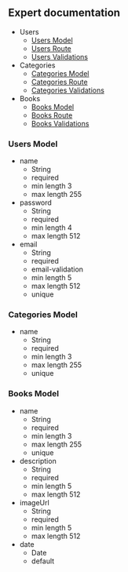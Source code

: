 ## Expert documentation

- Users
  - [Users Model](#users-model)
  - [Users Route](#users-route)
  - [Users Validations](#users-validations)
- Categories
  - [Categories Model](#categories-model)
  - [Categories Route](#categories-route)
  - [Categories Validations](#categories-validations)
- Books
  - [Books Model](#books-model)
  - [Books Route](#books-route)
  - [Books Validations](#books-validations)



### Users Model

  - name 
    - String
    - required
    - min length 3
    - max length 255
  - password 
    - String 
    - required
    - min length 4
    - max length 512
  - email 
    - String 
    - required
    - email-validation
    - min length 5
    - max length 512
    - unique


### Categories Model

  - name
    - String
    - required
    - min length 3
    - max length 255
    - unique


### Books Model 

  - name
    - String
    - required
    - min length 3
    - max length 255
    - unique
  - description
    - String
    - required
    - min length 5
    - max length 512
  - imageUrl
    - String
    - required
    - min length 5
    - max length 512
  - date 
    - Date
    - default 
     
    



